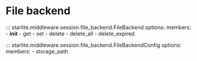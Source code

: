 # File backend

::: starlite.middleware.session.file_backend.FileBackend
    options:
        members:
            - __init__
            - get
            - set
            - delete
            - delete_all
            - delete_expired

::: starlite.middleware.session.file_backend.FileBackendConfig
    options:
        members:
            - storage_path
